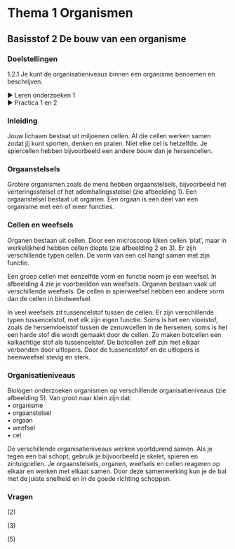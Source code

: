 # Thema 1 Organismen

## Basisstof 2 De bouw van een organisme

### Doelstellingen

1.2.1 Je kunt de organisatieniveaus binnen een organisme benoemen en beschrijven.

► Leren onderzoeken 1  
► Practica 1 en 2

### Inleiding

Jouw lichaam bestaat uit miljoenen cellen. Al die cellen werken samen zodat jij kunt sporten, denken en praten. Niet elke cel is hetzelfde. Je spiercellen hebben bijvoorbeeld een andere bouw dan je hersencellen.

### Orgaanstelsels

Grotere organismen zoals de mens hebben orgaanstelsels, bijvoorbeeld het verteringsstelsel of het ademhalingsstelsel (zie afbeelding 1). Een orgaanstelsel bestaat uit organen. Een orgaan is een deel van een organisme met een of meer functies.

### Cellen en weefsels

Organen bestaan uit cellen. Door een microscoop lijken cellen ‘plat’, maar in werkelijkheid hebben cellen diepte (zie afbeelding 2 en 3). Er zijn verschillende typen cellen. De vorm van een cel hangt samen met zijn functie.

Een groep cellen met eenzelfde vorm en functie noem je een weefsel. In afbeelding 4 zie je voorbeelden van weefsels. Organen bestaan vaak uit verschillende weefsels. De cellen in spierweefsel hebben een andere vorm dan de cellen in bindweefsel.

In veel weefsels zit tussencelstof tussen de cellen. Er zijn verschillende typen tussencelstof, met elk zijn eigen functie. Soms is het een vloeistof, zoals de hersenvloeistof tussen de zenuwcellen in de hersenen, soms is het een harde stof die wordt gemaakt door de cellen. Zo maken botcellen een kalkachtige stof als tussencelstof. De botcellen zelf zijn met elkaar verbonden door uitlopers. Door de tussencelstof en de uitlopers is beenweefsel stevig en sterk.

### Organisatieniveaus

Biologen onderzoeken organismen op verschillende organisatieniveaus (zie afbeelding 5). Van groot naar klein zijn dat:  
• organisme  
• orgaanstelsel  
• orgaan  
• weefsel  
• cel

De verschillende organisatieniveaus werken voortdurend samen. Als je tegen een bal schopt, gebruik je bijvoorbeeld je skelet, spieren en zintuigcellen. Je orgaanstelsels, organen, weefsels en cellen reageren op elkaar en werken met elkaar samen. Door deze samenwerking kun je de bal met de juiste snelheid en in de goede richting schoppen.

### Vragen

(2)

(3)

(5)